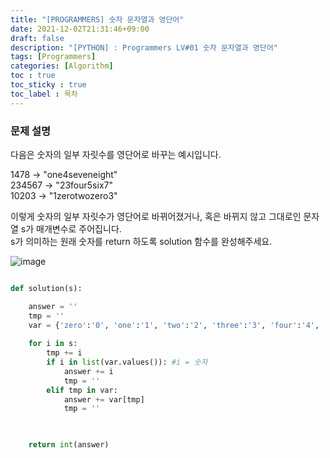 ```yaml
---
title: "[PROGRAMMERS] 숫자 문자열과 영단어"
date: 2021-12-02T21:31:46+09:00
draft: false
description: "[PYTHON] : Programmers LV#01 숫자 문자열과 영단어"
tags: [Programmers]
categories: [Algorithm]
toc : true
toc_sticky : true
toc_label : 목차
---
```

### 문제 설명 </br>

다음은 숫자의 일부 자릿수를 영단어로 바꾸는 예시입니다.

1478 → "one4seveneight" </br>
234567 → "23four5six7"</br>
10203 → "1zerotwozero3"</br>

이렇게 숫자의 일부 자릿수가 영단어로 바뀌어졌거나, 혹은 바뀌지 않고 그대로인 문자열 s가 매개변수로 주어집니다. </br>
s가 의미하는 원래 숫자를 return 하도록 solution 함수를 완성해주세요.

![image](https://user-images.githubusercontent.com/61037197/147594296-363286f7-8ef3-44e6-826d-6952ae5d5ae1.png)


```PYTHON

def solution(s):

    answer = ''
    tmp = ''
    var = {'zero':'0', 'one':'1', 'two':'2', 'three':'3', 'four':'4', 'five':'5', 'six':'6', 'seven':'7', 'eight':'8', 'nine':'9'}
  
    for i in s:
        tmp += i
        if i in list(var.values()): #i = 숫자
            answer += i
            tmp = ''
        elif tmp in var:
            answer += var[tmp]
            tmp = ''
            


    return int(answer)


```
